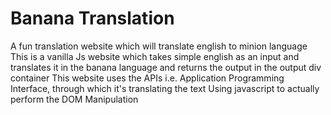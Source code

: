 # Banana Translation
 A fun translation website which will translate english to minion language
This is a vanilla Js website which takes simple english as an input and translates it in the banana language and returns the output in the output div container
This website uses the APIs i.e. Application Programming Interface, through which it's translating the text
Using javascript to actually perform the DOM Manipulation
